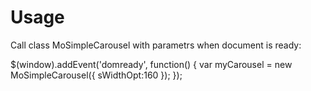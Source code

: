 # Usage

<script src="js/vendor/mootools-core-1.5.0-full-compat-yc.js"></script>
<script src="js/mo-simple-carousel.js"></script>

Call class MoSimpleCarousel with parametrs when document is ready:

$(window).addEvent('domready', function() {
	var myCarousel = new MoSimpleCarousel({
		sWidthOpt:160
	});
});